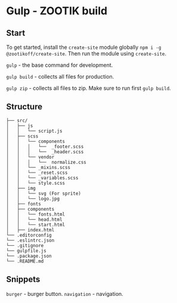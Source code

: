 # Gulp - ZOOTIK build
## Start

To get started, install the `create-site` module globally `npm i -g @zootikoff/create-site`. Then run the module using `create-site`.

`gulp` - the base command for development.

`gulp build` - сollects all files for production.

`gulp zip` - collects all files to zip. Make sure to run first `gulp build`.

## Structure

```
├── src/
│   ├── js 
│   │   └── script.js 
│   ├── scss
│   │   └── components
│   │   │   └──  _footer.scss
│   │   │   └──  _header.scss
│   │   └── vendor
│   │   │   └──  normalize.css
│   │   └── _mixins.scss
│   │   └── _reset.scss
│   │   └── _variables.scss
│   │   └── style.scss
│   ├── img
│   │   └── svg (For sprite)
│   │   └── logo.jpg
│   ├── fonts
│   ├── components
│   │   └── fonts.html
│   │   └── head.html
│   │   └── start.html
│   ├── index.html
└── .editorconfig
└── .eslintrc.json
└── .gitignore
└── gulpfile.js
└── .package.json
└── .README.md
```

## Snippets

`burger` - burger button.
`navigation` - navigation.